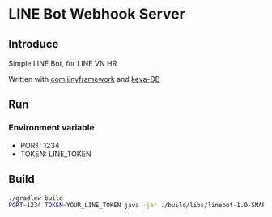 # LINE Bot Webhook Server

## Introduce

Simple LINE Bot, for LINE VN HR

Written with [com.jinyframework](https://github.com/huynhminhtufu/jiny) and [keva-DB](https://github.com/tuhuynh27/jiny/tree/master/keva)

## Run

### Environment variable

- PORT: 1234
- TOKEN: LINE_TOKEN

## Build

```bash
./gradlew build
PORT=1234 TOKEN=YOUR_LINE_TOKEN java -jar ./build/libs/linebot-1.0-SNAPSHOT-fat.jar
```
